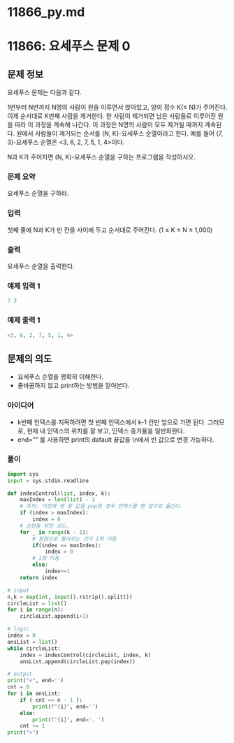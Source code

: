 # 11866_py.md

# 11866: 요세푸스 문제 0

## 문제 정보

요세푸스 문제는 다음과 같다.

1번부터 N번까지 N명의 사람이 원을 이루면서 앉아있고, 양의 정수 K(≤ N)가 주어진다. 이제 순서대로 K번째 사람을 제거한다. 한 사람이 제거되면 남은 사람들로 이루어진 원을 따라 이 과정을 계속해 나간다. 이 과정은 N명의 사람이 모두 제거될 때까지 계속된다. 원에서 사람들이 제거되는 순서를 (N, K)-요세푸스 순열이라고 한다. 예를 들어 (7, 3)-요세푸스 순열은 <3, 6, 2, 7, 5, 1, 4>이다.

N과 K가 주어지면 (N, K)-요세푸스 순열을 구하는 프로그램을 작성하시오.

### 문제 요약

요세푸스 순열을 구하라.

### 입력

첫째 줄에 N과 K가 빈 칸을 사이에 두고 순서대로 주어진다. (1 ≤ K ≤ N ≤ 1,000)

### 출력

요세푸스 순열을 출력한다.

### 예제 입력 1

```python
7 3
```

### 예제 출력 1

```python
<3, 6, 2, 7, 5, 1, 4>
```

## 문제의 의도

- 요세푸스 순열을 명확히 이해한다.
- 줄바꿈하지 않고 print하는 방법을 알아본다.

### 아이디어

- k번째 인덱스를 지목하려면 첫 번째 인덱스에서 k-1 칸만 앞으로 가면 된다. 그러므로, 현재 내 인덱스의 위치를 잘 보고, 인덱스 증가율을 일반화한다.
- end=”” 를 사용하면 print의 dafault 끝값을 \n에서 빈 값으로 변경 가능하다.

### 풀이

```python
import sys
input = sys.stdin.readline

def indexControl(list, index, k):
    maxIndex = len(list) - 1
    # 주의: 이전에 맨 끝 값을 pop한 경우 인덱스를 맨 앞으로 옮긴다.
    if (index > maxIndex):
        index = 0
    # 순환을 위한 코드.
    for _ in range(k - 1):
        # 원점으로 돌아오는 것이 1회 이동
        if(index == maxIndex):
            index = 0
        # 1회 이동
        else:
            index+=1
    return index

# input
n,k = map(int, input().rstrip().split())
circleList = list()
for i in range(n):
    circleList.append(i+1)

# logic
index = 0
ansList = list()
while circleList:
    index = indexControl(circleList, index, k)
    ansList.append(circleList.pop(index))

# output
print("<", end='')
cnt = 0
for i in ansList:
    if ( cnt == n - 1 ):
        print(f"{i}", end='')
    else:
        print(f"{i}", end=', ')
    cnt += 1
print(">")
```